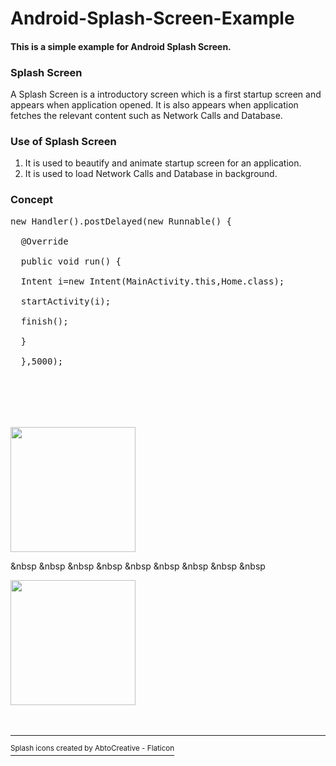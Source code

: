 # Android-Splash-Screen-Example
<h4>This is a simple example for Android Splash Screen.</h4>

<h3>Splash Screen</h3>
<p>A Splash Screen is a introductory screen which is a first startup screen and appears when application opened. It is also appears when application fetches the relevant content such as Network Calls and Database.</p>


<h3>Use of Splash Screen</h3>
<ol>
<li>It is used to beautify and animate startup screen for an application.</li>
  <li>It is used to load Network Calls and Database in background.</li>
</ol>

<h3>Concept</h3>
<p>
<pre>
new Handler().postDelayed(new Runnable() {<br>
  @Override<br>
  public void run() {<br>
  Intent i=new Intent(MainActivity.this,Home.class);<br>
  startActivity(i);<br>
  finish();<br>
  }<br>
  },5000);<br>
  </pre>
</p>
<br>
<br>
<br>

<div class="row">
<img src="https://user-images.githubusercontent.com/42957042/173641250-3be976b4-b708-4d7a-a56b-fd7b7cfcb767.png" width=200px/>

&nbsp &nbsp &nbsp &nbsp &nbsp &nbsp &nbsp &nbsp &nbsp

<img src="https://user-images.githubusercontent.com/42957042/173641267-0416906f-7293-4c0d-b8df-b5c7cfec8fa4.png" width=200px/>

</div>

<br>
<br>

<hr>

<a href="https://www.flaticon.com/free-icons/splash" title="Splash icons" align="justify"> <sup>Splash icons created by AbtoCreative - Flaticon</sup> </a>
